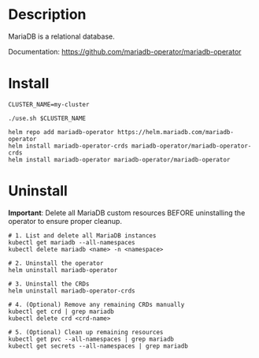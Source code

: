 # Description

MariaDB is a relational database.

Documentation: https://github.com/mariadb-operator/mariadb-operator

# Install

```
CLUSTER_NAME=my-cluster

./use.sh $CLUSTER_NAME

helm repo add mariadb-operator https://helm.mariadb.com/mariadb-operator
helm install mariadb-operator-crds mariadb-operator/mariadb-operator-crds
helm install mariadb-operator mariadb-operator/mariadb-operator

```

# Uninstall

**Important**: Delete all MariaDB custom resources BEFORE uninstalling the operator to ensure proper cleanup.

```
# 1. List and delete all MariaDB instances
kubectl get mariadb --all-namespaces
kubectl delete mariadb <name> -n <namespace>

# 2. Uninstall the operator
helm uninstall mariadb-operator

# 3. Uninstall the CRDs
helm uninstall mariadb-operator-crds

# 4. (Optional) Remove any remaining CRDs manually
kubectl get crd | grep mariadb
kubectl delete crd <crd-name>

# 5. (Optional) Clean up remaining resources
kubectl get pvc --all-namespaces | grep mariadb
kubectl get secrets --all-namespaces | grep mariadb
```
